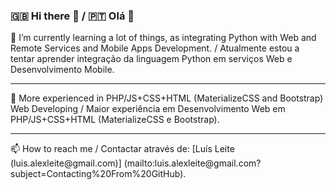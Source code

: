 ### 🇬🇧 Hi there 👋 / 🇵🇹 Olá 👋

🌱 I’m currently learning a lot of things, as integrating Python with Web and Remote Services and Mobile Apps Development. / Atualmente estou a tentar aprender integração da linguagem Python em serviços Web e Desenvolvimento Mobile.
<hr>
📖 More experienced in PHP/JS+CSS+HTML (MaterializeCSS and Bootstrap) Web Developing / Maior experiência em Desenvolvimento Web em PHP/JS+CSS+HTML (MaterializeCSS e Bootstrap). 
<hr>
📫 How to reach me / Contactar através de: [Luís Leite (luis.alexleite@gmail.com)] (mailto:luis.alexleite@gmail.com?subject=Contacting%20From%20GitHub).
